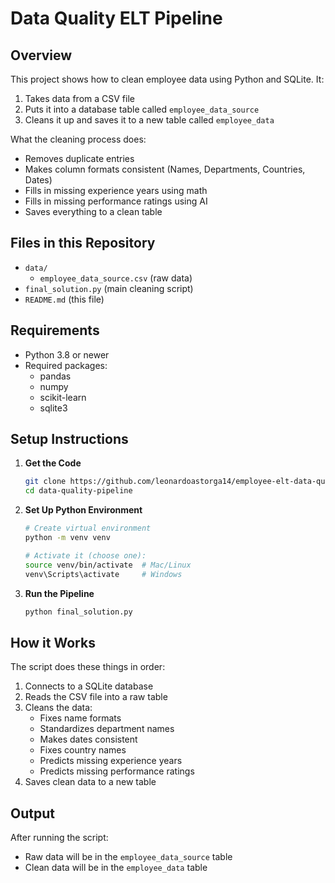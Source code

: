 # Data Quality ELT Pipeline

## Overview

This project shows how to clean employee data using Python and SQLite. It:
1. Takes data from a CSV file
2. Puts it into a database table called `employee_data_source`
3. Cleans it up and saves it to a new table called `employee_data`

What the cleaning process does:
- Removes duplicate entries
- Makes column formats consistent (Names, Departments, Countries, Dates)
- Fills in missing experience years using math
- Fills in missing performance ratings using AI
- Saves everything to a clean table

## Files in this Repository
- `data/`
  - `employee_data_source.csv` (raw data)
- `final_solution.py` (main cleaning script)
- `README.md` (this file)

## Requirements
- Python 3.8 or newer
- Required packages:
  - pandas
  - numpy
  - scikit-learn
  - sqlite3

## Setup Instructions
1. **Get the Code**
   ```bash
   git clone https://github.com/leonardoastorga14/employee-elt-data-quality.git
   cd data-quality-pipeline
   ```

2. **Set Up Python Environment**
   ```bash
   # Create virtual environment
   python -m venv venv

   # Activate it (choose one):
   source venv/bin/activate  # Mac/Linux
   venv\Scripts\activate     # Windows
   ```

3. **Run the Pipeline**
   ```bash
   python final_solution.py
   ```

## How it Works

The script does these things in order:
1. Connects to a SQLite database
2. Reads the CSV file into a raw table
3. Cleans the data:
   - Fixes name formats
   - Standardizes department names
   - Makes dates consistent
   - Fixes country names
   - Predicts missing experience years
   - Predicts missing performance ratings
4. Saves clean data to a new table

## Output

After running the script:
- Raw data will be in the `employee_data_source` table
- Clean data will be in the `employee_data` table
